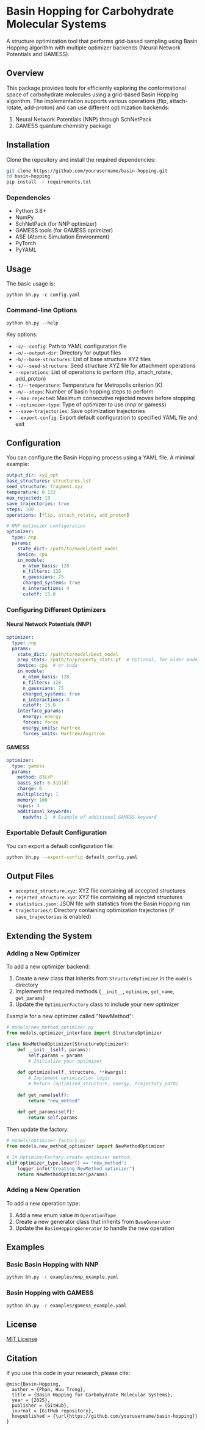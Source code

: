 # Basin Hopping for Carbohydrate Molecular Systems

A structure optimization tool that performs grid-based sampling using Basin Hopping algorithm with multiple optimizer backends (Neural Network Potentials and GAMESS).

## Overview

This package provides tools for efficiently exploring the conformational space of carbohydrate molecules using a grid-based Basin Hopping algorithm. The implementation supports various operations (flip, attach-rotate, add-proton) and can use different optimization backends:

1. Neural Network Potentials (NNP) through SchNetPack
2. GAMESS quantum chemistry package

## Installation

Clone the repository and install the required dependencies:

```bash
git clone https://github.com/yourusername/basin-hopping.git
cd basin-hopping
pip install -r requirements.txt
```

### Dependencies

- Python 3.8+
- NumPy
- SchNetPack (for NNP optimizer)
- GAMESS tools (for GAMESS optimizer)
- ASE (Atomic Simulation Environment)
- PyTorch
- PyYAML

## Usage

The basic usage is:

```
python bh.py -c config.yaml
```

### Command-line Options

```
python bh.py --help
```

Key options:
- `-c/--config`: Path to YAML configuration file
- `-o/--output-dir`: Directory for output files
- `-b/--base-structures`: List of base structure XYZ files
- `-s/--seed-structure`: Seed structure XYZ file for attachment operations
- `--operations`: List of operations to perform (flip, attach_rotate, add_proton)
- `-t/--temperature`: Temperature for Metropolis criterion (K)
- `-n/--steps`: Number of basin hopping steps to perform
- `--max-rejected`: Maximum consecutive rejected moves before stopping
- `--optimizer-type`: Type of optimizer to use (nnp or gamess)
- `--save-trajectories`: Save optimization trajectories
- `--export-config`: Export default configuration to specified YAML file and exit

## Configuration

You can configure the Basin Hopping process using a YAML file. A minimal example:

```yaml
output_dir: xyz_opt 
base_structures: structures.lst
seed_structure: fragment.xyz 
temperature: 0.132 
max_rejected: 10
save_trajectories: true
steps: 100
operations: [flip, attach_rotate, add_proton]

# NNP optimizer configuration
optimizer:
  type: nnp
  params:
    state_dict: /path/to/model/best_model
    device: cpu
    in_module: 
      n_atom_basis: 128
      n_filters: 128
      n_gaussians: 75
      charged_systems: true
      n_interactions: 4
      cutoff: 15.0
```

### Configuring Different Optimizers

#### Neural Network Potentials (NNP)

```yaml
optimizer:
  type: nnp
  params:
    state_dict: /path/to/model/best_model
    prop_stats: /path/to/property_stats.pt  # Optional, for older model formats
    device: cpu  # or cuda
    in_module: 
      n_atom_basis: 128
      n_filters: 128
      n_gaussians: 75
      charged_systems: true
      n_interactions: 4
      cutoff: 15.0
    interface_params: 
      energy: energy
      forces: force
      energy_units: Hartree
      forces_units: Hartree/Angstrom
```

#### GAMESS

```yaml
optimizer:
  type: gamess
  params:
    method: B3LYP
    basis_set: 6-31G(d)
    charge: 0
    multiplicity: 1
    memory: 100
    ncpus: 4
    additional_keywords:
      nadvfn: 1  # Example of additional GAMESS keyword
```

### Exportable Default Configuration

You can export a default configuration file:

```bash
python bh.py --export-config default_config.yaml
```

## Output Files

- `accepted_structure.xyz`: XYZ file containing all accepted structures
- `rejected_structure.xyz`: XYZ file containing all rejected structures
- `statistics.json`: JSON file with statistics from the Basin Hopping run
- `trajectories/`: Directory containing optimization trajectories (if `save_trajectories` is enabled)

## Extending the System

### Adding a New Optimizer

To add a new optimizer backend:

1. Create a new class that inherits from `StructureOptimizer` in the `models` directory
2. Implement the required methods (`__init__`, `optimize`, `get_name`, `get_params`)
3. Update the `OptimizerFactory` class to include your new optimizer

Example for a new optimizer called "NewMethod":

```python
# models/new_method_optimizer.py
from models.optimizer_interface import StructureOptimizer

class NewMethodOptimizer(StructureOptimizer):
    def __init__(self, params):
        self.params = params
        # Initialize your optimizer
        
    def optimize(self, structure, **kwargs):
        # Implement optimization logic
        # Return (optimized_structure, energy, trajectory_path)
        
    def get_name(self):
        return "new_method"
        
    def get_params(self):
        return self.params
```

Then update the factory:

```python
# models/optimizer_factory.py
from models.new_method_optimizer import NewMethodOptimizer

# In OptimizerFactory.create_optimizer method:
elif optimizer_type.lower() == 'new_method':
    logger.info("Creating NewMethod optimizer")
    return NewMethodOptimizer(params)
```

### Adding a New Operation

To add a new operation type:

1. Add a new enum value in `OperationType`
2. Create a new generator class that inherits from `BaseGenerator`
3. Update the `BasinHoppingGenerator` to handle the new operation

## Examples

### Basic Basin Hopping with NNP

```bash
python bh.py -c examples/nnp_example.yaml
```

### Basin Hopping with GAMESS

```bash
python bh.py -c examples/gamess_example.yaml
```

## License

[MIT License](LICENSE)

## Citation

If you use this code in your research, please cite:

```
@misc{Basin-Hopping,
  author = {Phan, Huu Trong},
  title = {Basin Hopping for Carbohydrate Molecular Systems},
  year = {2025},
  publisher = {GitHub},
  journal = {GitHub repository},
  howpublished = {\url{https://github.com/yourusername/basin-hopping}}
}
```
